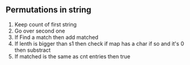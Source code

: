 

## Permutations in string
1. Keep count of first string
2. Go over second one
3. If Find a match then add matched
4. If lenth is bigger than s1 then check if map has a char if so and it's 0 then substract
5. If matched is the same as cnt entries then true
